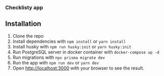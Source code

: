 ### Checklisty app

## Installation

1. Clone the repo
2. Install dependencies with `npm install` or `yarn install`
3. Install husky with `npm run husky:init` or `yarn husky:init`
4. Run PostgreSQL server in docker container with `docker-compose up -d`
5. Run migrations with `npx prisma migrate dev`
6. Run the app with `npm run dev` or `yarn dev`
7. Open [http://localhost:3000](http://localhost:3000) with your browser to see the result.
